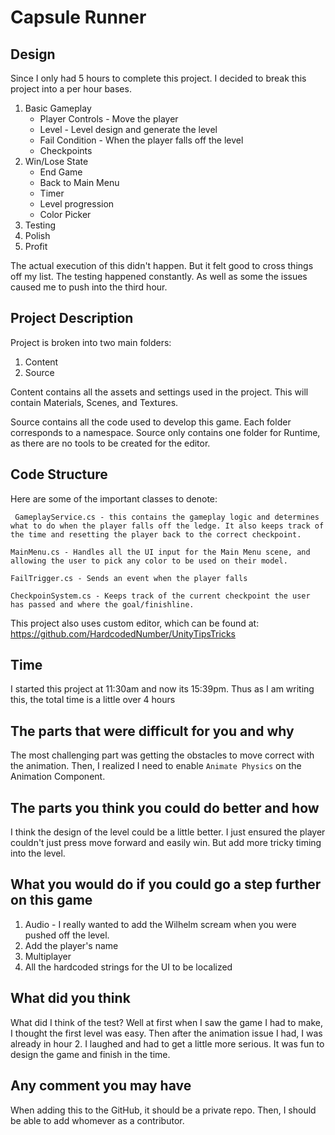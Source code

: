 # Capsule Runner

## Design
Since I only had 5 hours to complete this project. I decided to break this project into a per hour bases.
1. Basic Gameplay
    - Player Controls - Move the player
    - Level - Level design and generate the level
    - Fail Condition - When the player falls off the level
    - Checkpoints
2. Win/Lose State
    - End Game
    - Back to Main Menu
    - Timer
    - Level progression
    - Color Picker
3. Testing
4. Polish
5. Profit

The actual execution of this didn't happen. But it felt good to cross things off my list. The testing happened constantly. As well as some the issues caused me to push into the third hour.

## Project Description
Project is broken into two main folders:
1. Content
2. Source

Content contains all the assets and settings used in the project. This will contain Materials, Scenes, and Textures.

Source contains all the code used to develop this game. Each folder corresponds to a namespace. Source only contains one folder for Runtime, as there are no tools to be created for the editor.

## Code Structure
Here are some of the important classes to denote:

     GameplayService.cs - this contains the gameplay logic and determines what to do when the player falls off the ledge. It also keeps track of the time and resetting the player back to the correct checkpoint.

    MainMenu.cs - Handles all the UI input for the Main Menu scene, and allowing the user to pick any color to be used on their model.

    FailTrigger.cs - Sends an event when the player falls

    CheckpoinSystem.cs - Keeps track of the current checkpoint the user has passed and where the goal/finishline.

This project also uses custom editor, which can be found at: https://github.com/HardcodedNumber/UnityTipsTricks


## Time
I started this project at 11:30am and now its 15:39pm. Thus as I am writing this, the total time is a little over 4 hours

## The parts that were difficult for you and why
The most challenging part was getting the obstacles to move correct with the animation. Then, I realized I need to enable `Animate Physics` on the Animation Component.

## The parts you think you could do better and how
I think the design of the level could be a little better. I just ensured the player couldn't just press move forward and easily win. But add more tricky timing into the level.


## What you would do if you could go a step further on this game
1. Audio - I really wanted to add the Wilhelm scream when you were pushed off the level.
2. Add the player's name
3. Multiplayer
4. All the hardcoded strings for the UI to be localized


## What did you think
What did I think of the test? Well at first when I saw the game I had to make, I thought the first level was easy. Then after the animation issue I had, I was already in hour 2. I laughed and had to get a little more serious. It was fun to design the game and finish in the time.

## Any comment you may have
When adding this to the GitHub, it should be a private repo. Then, I should be able to add whomever as a contributor.